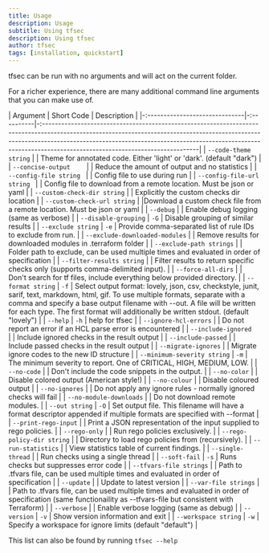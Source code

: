 ```yaml
---
title: Usage
description: Usage
subtitle: Using tfsec
description: Using tfsec
author: tfsec
tags: [installation, quickstart]
---
```


tfsec can be run with no arguments and will act on the current folder.

For a richer experience, there are many additional command line arguments that you can make use of.

| Argument                       | Short Code | Description                                                                                                                                                                                                                                                                                |
|-:------------------------------|-:----------|-:------------------------------------------------------------------------------------------------------------------------------------------------------------------------------------------------------------------------------------------------------------------------------------------|
| `--code-theme string`          |            | Theme for annotated code. Either 'light' or 'dark'. (default "dark")                                                                                                                                                                                                                       |
| `--concise-output    `         |            | Reduce the amount of output and no statistics                                                                                                                                                                                                                                              |
| `--config-file string `        |            | Config file to use during run                                                                                                                                                                                                                                                              |
| `--config-file-url string `    |            | Config file to download from a remote location. Must be json or yaml                                                                                                                                                                                                                       |
| `--custom-check-dir string`    |            | Explicitly the custom checks dir location                                                                                                                                                                                                                                                  |
| `--custom-check-url string`    |            |Download a custom check file from a remote location. Must be json or yaml                                                                                                                                                                                                                   |
| `--debug`                      |            | Enable debug logging (same as verbose)                                                                                                                                                                                                                                                     |
| `--disable-grouping`           | `-G`       | Disable grouping of similar results                                                                                                                                                                                                                                                        |
| `--exclude string`             | `-e`       | Provide comma-separated list of rule IDs to exclude from run.                                                                                                                                                                                                                              |
| `--exclude-downloaded-modules` |            | Remove results for downloaded modules in .terraform folder                                                                                                                                                                                                                                 |
| `--exclude-path strings`       |            | Folder path to exclude, can be used multiple times and evaluated in order of specification                                                                                                                                                                                                 |
| `--filter-results string`      |            | Filter results to return specific checks only (supports comma-delimited input).                                                                                                                                                                                                            |
| `--force-all-dirs`             |            | Don't search for tf files, include everything below provided directory.                                                                                                                                                                                                                    |
| `--format string`              | `-f`       | Select output format: lovely, json, csv, checkstyle, junit, sarif, text, markdown, html, gif. To use multiple formats, separate with a comma and specify a base output filename with --out. A file will be written for each type. The first format will additionally be written stdout. (default "lovely") |
| `--help`                       | `-h`       | help for tfsec                                                                                                                                                                                                                                                                             |
| `--ignore-hcl-errors`          |            | Do not report an error if an HCL parse error is encountered                                                                                                                                                                                                                                |
| `--include-ignored  `          |            | Include ignored checks in the result output                                                                                                                                                                                                                                                |
| `--include-passed`             |            | Include passed checks in the result output                                                                                                                                                                                                                                                 |
| `--migrate-ignores`            |            | Migrate ignore codes to the new ID structure                                                                                                                                                                                                                                               |
| `--minimum-severity string`    | `-m`       | The minimum severity to report. One of CRITICAL, HIGH, MEDIUM, LOW.                                                                                                                                                                                                                        |
| `--no-code`                    |            | Don't include the code snippets in the output.                                                                                                                                                                                                                                             |
| `--no-color`                   |            | Disable colored output (American style!)                                                                                                                                                                                                                                                   |
| `--no-colour`                  |            | Disable coloured output                                                                                                                                                                                                                                                                    |
| `--no-ignores`                 |            | Do not apply any ignore rules - normally ignored checks will fail                                                                                                                                                                                                                          |
| `--no-module-downloads`        |            | Do not download remote modules.                                                                                                                                                                                                                                                            |
| `--out string`                 | `-O`       | Set output file. This filename will have a format descriptor appended if multiple formats are specified with --format                                                                                                                                                                      |
| `--print-rego-input`           |            | Print a JSON representation of the input supplied to rego policies.                                                                                                                                                                                                                        |
| `--rego-only`                  |            | Run rego policies exclusively.                                                                                                                                                                                                                                                             |
| `--rego-policy-dir string`     |            | Directory to load rego policies from (recursively).                                                                                                                                                                                                                                        |
| `--run-statistics`             |            | View statistics table of current findings.                                                                                                                                                                                                                                                 |
| `--single-thread`              |            | Run checks using a single thread                                                                                                                                                                                                                                                           |
| `--soft-fail`                  | `-s`       | Runs checks but suppresses error code                                                                                                                                                                                                                                                      |
| `--tfvars-file strings`        |            | Path to .tfvars file, can be used multiple times and evaluated in order of specification                                                                                                                                                                                                   |
| `--update`                     |            | Update to latest version                                                                                                                                                                                                                                                                   |
| `--var-file strings`           |            | Path to .tfvars file, can be used multiple times and evaluated in order of specification (same functionaility as --tfvars-file but consistent with Terraform)                                                                                                                              |
| `--verbose`                    |            | Enable verbose logging (same as debug)                                                                                                                                                                                                                                                     |
| `--version`                    | `-v`       | Show version information and exit                                                                                                                                                                                                                                                          |
| `--workspace string`           | `-w`       | Specify a workspace for ignore limits (default "default")                                                                                                                                                                                                                                  |


This list can also be found by running `tfsec --help`
